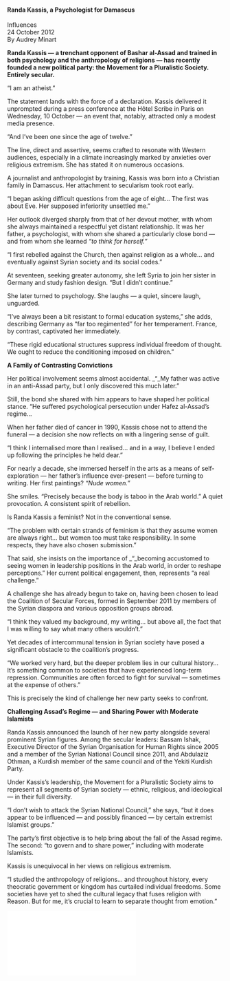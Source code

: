 <h4>Randa Kassis, a Psychologist for Damascus</h4>

Influences  
24 October 2012  
By Audrey Minart  

<b>Randa Kassis — a trenchant opponent of Bashar al-Assad and trained in both psychology and the anthropology of religions — has recently founded a new political party: the Movement for a Pluralistic Society. Entirely secular.</b>

“I am an atheist.”

The statement lands with the force of a declaration. Kassis delivered it unprompted during a press conference at the Hôtel Scribe in Paris on Wednesday, 10 October — an event that, notably, attracted only a modest media presence.

“And I’ve been one since the age of twelve.”

The line, direct and assertive, seems crafted to resonate with Western audiences, especially in a climate increasingly marked by anxieties over religious extremism. She has stated it on numerous occasions.

A journalist and anthropologist by training, Kassis was born into a Christian family in Damascus. Her attachment to secularism took root early.

“I began asking difficult questions from the age of eight… The first was about Eve. Her supposed inferiority unsettled me.”

Her outlook diverged sharply from that of her devout mother, with whom she always maintained a respectful yet distant relationship. It was her father, a psychologist, with whom she shared a particularly close bond — and from whom she learned _“to think for herself.”_

“I first rebelled against the Church, then against religion as a whole… and eventually against Syrian society and its social codes.”

At seventeen, seeking greater autonomy, she left Syria to join her sister in Germany and study fashion design. “But I didn’t continue.”

She later turned to psychology. She laughs — a quiet, sincere laugh, unguarded.

“I’ve always been a bit resistant to formal education systems,” she adds, describing Germany as “far too regimented” for her temperament. France, by contrast, captivated her immediately.

“These rigid educational structures suppress individual freedom of thought. We ought to reduce the conditioning imposed on children.”

<b>A Family of Contrasting Convictions</b>

Her political involvement seems almost accidental. _“_My father was active in an anti-Assad party, but I only discovered this much later.”

Still, the bond she shared with him appears to have shaped her political stance. “He suffered psychological persecution under Hafez al-Assad’s regime…

When her father died of cancer in 1990, Kassis chose not to attend the funeral — a decision she now reflects on with a lingering sense of guilt.

“I think I internalised more than I realised… and in a way, I believe I ended up following the principles he held dear.”

For nearly a decade, she immersed herself in the arts as a means of self-exploration — her father’s influence ever-present — before turning to writing. Her first paintings? _“Nude women.”_

She smiles. “Precisely because the body is taboo in the Arab world.” A quiet provocation. A consistent spirit of rebellion.

Is Randa Kassis a feminist? Not in the conventional sense.

“The problem with certain strands of feminism is that they assume women are always right… but women too must take responsibility. In some respects, they have also chosen submission.”

That said, she insists on the importance of _“_becoming accustomed to seeing women in leadership positions in the Arab world, in order to reshape perceptions.” Her current political engagement, then, represents “a real challenge.”

A challenge she has already begun to take on, having been chosen to lead the Coalition of Secular Forces, formed in September 2011 by members of the Syrian diaspora and various opposition groups abroad.

“I think they valued my background, my writing… but above all, the fact that I was willing to say what many others wouldn’t.”

Yet decades of intercommunal tension in Syrian society have posed a significant obstacle to the coalition’s progress.

“We worked very hard, but the deeper problem lies in our cultural history… It’s something common to societies that have experienced long-term repression. Communities are often forced to fight for survival — sometimes at the expense of others.”

This is precisely the kind of challenge her new party seeks to confront.

<b>Challenging Assad’s Regime — and Sharing Power with Moderate Islamists</b>

Randa Kassis announced the launch of her new party alongside several prominent Syrian figures. Among the secular leaders: Bassam Ishak, Executive Director of the Syrian Organisation for Human Rights since 2005 and a member of the Syrian National Council since 2011, and Abdulaziz Othman, a Kurdish member of the same council and of the Yekiti Kurdish Party.

Under Kassis’s leadership, the Movement for a Pluralistic Society aims to represent all segments of Syrian society — ethnic, religious, and ideological — in their full diversity.

“I don’t wish to attack the Syrian National Council,” she says, “but it does appear to be influenced — and possibly financed — by certain extremist Islamist groups.”

The party’s first objective is to help bring about the fall of the Assad regime. The second: “to govern and to share power,” including with moderate Islamists.

Kassis is unequivocal in her views on religious extremism.

“I studied the anthropology of religions… and throughout history, every theocratic government or kingdom has curtailed individual freedoms. Some societies have yet to shed the cultural legacy that fuses religion with Reason. But for me, it’s crucial to learn to separate thought from emotion.”

![](93-Influences.pdf)
<p></p>
